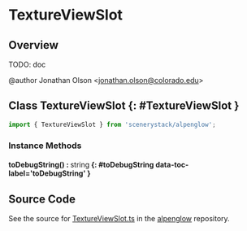 # TextureViewSlot

## Overview

TODO: doc

@author Jonathan Olson &lt;jonathan.olson@colorado.edu&gt;

## Class TextureViewSlot {: #TextureViewSlot }


```js
import { TextureViewSlot } from 'scenerystack/alpenglow';
```
### Instance Methods

#### toDebugString() : <span style="font-weight: 400;"><span style="color: hsla(calc(var(--md-hue) + 180deg),80%,40%,1);">string</span></span> {: #toDebugString data-toc-label='toDebugString' }



## Source Code

See the source for [TextureViewSlot.ts](https://github.com/phetsims/alpenglow/blob/main/js/webgpu/compute/TextureViewSlot.ts) in the [alpenglow](https://github.com/phetsims/alpenglow) repository.
